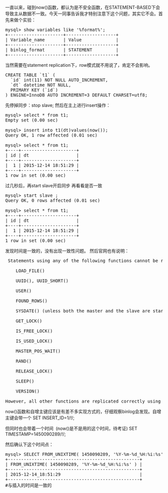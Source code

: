 <!--
author: beebol
date: 2015-12-15 00:13:28
title: 【mysql】一直都被误认为影响主从一致性的now()函数
tags: mysql,now(),statement,主从复制
category: mysql
status: publish
summary: 一直以来，碰到now()函数，都认为是不安全函数，在STATEMENT-BASED下会导致主从数据不一致。今天一同事告诉我才特别注意下这个问题，其实它不会。首先来做个实验：mysql&gt; show variables like '%format%';+------------
-->

一直以来，碰到now()函数，都认为是不安全函数，在STATEMENT-BASED下会导致主从数据不一致。今天一同事告诉我才特别注意下这个问题，其实它不会。首先来做个实验：
<pre class="lang:mysql decode:true ">mysql&gt; show variables like '%format%';
+---------------------+-------------------+
| Variable_name       | Value             |
+---------------------+-------------------+
| binlog_format       | STATEMENT         |
+---------------------+-------------------+</pre>
当然需要在statement replication下，row模式就不用说了，肯定不会影响。
<pre class="lang:mysql decode:true ">CREATE TABLE `t1` (
  `id` int(11) NOT NULL AUTO_INCREMENT,
  `dt` datetime NOT NULL,
  PRIMARY KEY (`id`)
) ENGINE=InnoDB AUTO_INCREMENT=3 DEFAULT CHARSET=utf8;</pre>
先停掉同步：stop slave;
然后在主上进行insert操作：
<pre class="lang:mysql decode:true">mysql&gt; select * from t1;
Empty set (0.00 sec)

mysql&gt; insert into t1(dt)values(now());
Query OK, 1 row affected (0.01 sec)

mysql&gt; select * from t1;               
+----+---------------------+
| id | dt                  |
+----+---------------------+
|  1 | 2015-12-14 18:51:29 |
+----+---------------------+
1 row in set (0.00 sec)
</pre>
过几秒后，再start slave开启同步
再看看是否一致
<pre class="lang:mysql decode:true ">mysql&gt; start slave ;
Query OK, 0 rows affected (0.01 sec)

mysql&gt; select * from t1;
+----+---------------------+
| id | dt                  |
+----+---------------------+
|  1 | 2015-12-14 18:51:29 |
+----+---------------------+
1 row in set (0.00 sec)</pre>
发现时间是一致的，没有出现一致性问题。
然后官网也有说明：
<pre class="lang:vim decode:true"> Statements using any of the following functions cannot be replicated properly using statement-based replication:

    LOAD_FILE()

    UUID(), UUID_SHORT()

    USER()

    FOUND_ROWS()

    SYSDATE() (unless both the master and the slave are started with the --sysdate-is-now option)

    GET_LOCK()

    IS_FREE_LOCK()

    IS_USED_LOCK()

    MASTER_POS_WAIT()

    RAND()

    RELEASE_LOCK()

    SLEEP()

    VERSION() 

However, all other functions are replicated correctly using statement-based replication, including NOW() and so forth.</pre>
now()函数和自增主键应该是有差不多实现方式的，仔细观察binlog会发现。自增主键会带一个
SET INSERT_ID=1/*!*/;

但同时也会带着一个时间  (now()是不是用的这个时间，待考证)
SET TIMESTAMP=1450090289/*!*/;

然后确认下这个时间点：
<pre class="lang:mysql decode:true">mysql&gt; SELECT FROM_UNIXTIME( 1450090289, '%Y-%m-%d_%H:%i:%s' ) ;
+--------------------------------------------------+
| FROM_UNIXTIME( 1450090289, '%Y-%m-%d_%H:%i:%s' ) |
+--------------------------------------------------+
| 2015-12-14_18:51:29                              |
+--------------------------------------------------+
#与插入的时间是一致的</pre>
&nbsp;

&nbsp;